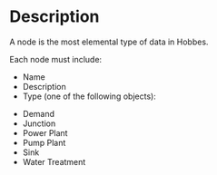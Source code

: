 # Description
A node is the most elemental type of data in Hobbes.

Each node must include:
* Name
* Description
* Type (one of the following objects):
- Demand
- Junction
- Power Plant
- Pump Plant
- Sink
- Water Treatment
